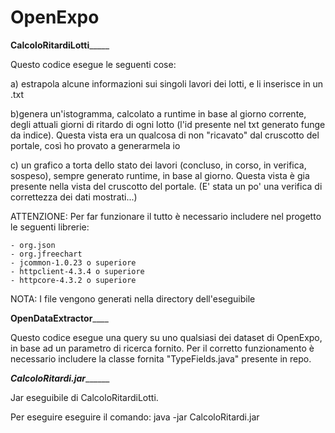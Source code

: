 # OpenExpo
__________CalcoloRitardiLotti_______________

Questo codice esegue le seguenti cose:

a) estrapola alcune informazioni sui singoli lavori dei lotti, e li inserisce in un .txt

b)genera un'istogramma, calcolato a runtime in base al giorno corrente, degli attuali giorni di ritardo di ogni lotto (l'id presente nel txt generato funge da indice). Questa vista era un qualcosa di non "ricavato" dal cruscotto del portale, così ho provato a generarmela io

c) un grafico a torta dello stato dei lavori (concluso, in corso, in verifica, sospeso), sempre generato runtime, in base al giorno. Questa vista è gia presente nella vista del cruscotto del portale. (E' stata un po' una verifica di correttezza dei dati mostrati...)

ATTENZIONE:
Per far funzionare il tutto è necessario includere nel progetto le seguenti librerie:

	- org.json
	- org.jfreechart
	- jcommon-1.0.23 o superiore
	- httpclient-4.3.4 o superiore
	- httpcore-4.3.2 o superiore

NOTA: I file vengono generati nella directory dell'eseguibile

____________OpenDataExtractor________________

Questo codice esegue una query su uno qualsiasi dei dataset di OpenExpo, in base ad un parametro di ricerca fornito.
Per il corretto funzionamento è necessario includere  la classe fornita "TypeFields.java" presente in repo.

_________CalcoloRitardi.jar_______________

Jar eseguibile di CalcoloRitardiLotti.

Per eseguire eseguire il comando:
java -jar CalcoloRitardi.jar

